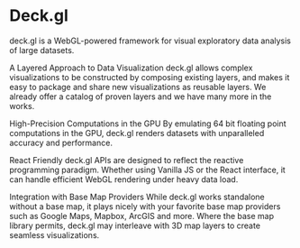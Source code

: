 # Deck.gl

 
deck.gl is a WebGL-powered framework for visual exploratory data analysis of large datasets.


A Layered Approach to Data Visualization
deck.gl allows complex visualizations to be constructed by composing existing layers, and makes it easy to package and share new visualizations as reusable layers. We already offer a catalog of proven layers and we have many more in the works.

High-Precision Computations in the GPU
By emulating 64 bit floating point computations in the GPU, deck.gl renders datasets with unparalleled accuracy and performance.

React Friendly
deck.gl APIs are designed to reflect the reactive programming paradigm. Whether using Vanilla JS or the React interface, it can handle efficient WebGL rendering under heavy data load.

Integration with Base Map Providers
While deck.gl works standalone without a base map, it plays nicely with your favorite base map providers such as Google Maps, Mapbox, ArcGIS and more. Where the base map library permits, deck.gl may interleave with 3D map layers to create seamless visualizations.